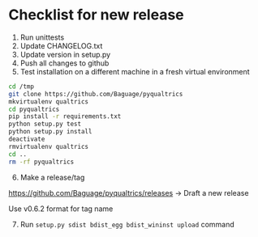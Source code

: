 # Checklist for new release

1. Run unittests
2. Update CHANGELOG.txt
3. Update version in setup.py
4. Push all changes to github
5. Test installation on a different machine in a fresh virtual environment
```bash
cd /tmp
git clone https://github.com/Baguage/pyqualtrics
mkvirtualenv qualtrics
cd pyqualtrics
pip install -r requirements.txt
python setup.py test
python setup.py install
deactivate
rmvirtualenv qualtrics
cd ..
rm -rf pyqualtrics
```

6. Make a release/tag

https://github.com/Baguage/pyqualtrics/releases -> Draft a new release

Use v0.6.2 format for tag name

7. Run `setup.py sdist bdist_egg bdist_wininst upload` command
